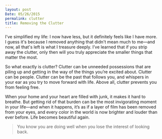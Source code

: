 ```yaml
---
layout: post
Date: 05/26/2015
permalink: clutter
title: Removing the Clutter
---
```


I've simplified my life: I now have less, but it definitely feels like I have more. I guess it's because I removed anything that didn't mean much to me—and now, all that's left is what I treasure deeply. I’ve learned that if you strip away the clutter, only then will you truly appreciate the smaller things that matter the most.

So what exactly is clutter? Clutter can be unneeded possessions that are piling up and getting in the way of the things you’re excited about. Clutter can be people. Clutter can be the past that follows you, and whispers in your ear as you try to move forward with life. Above all, clutter prevents you from feeling free.

When your home and your heart are filled with junk, it makes it hard to breathe. But getting rid of that burden can be the most invigorating moment in your life—and when it happens, it’s as if a layer of film has been removed from your eyes, and every color in the world is now brighter and louder than ever before. Life becomes beautiful again.

> You know you are doing well when you lose the interest of looking back.